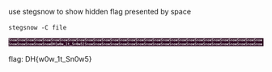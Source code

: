 use stegsnow to show hidden flag presented by space

`stegsnow -C file`

![alt text](image.png)

flag: DH{w0w_1t_Sn0w5}
